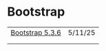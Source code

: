 # Bootstrap

|                                                                                           |         |
| ----------------------------------------------------------------------------------------- | ------- |
| [Bootstrap 5.3.6](https://blog.getbootstrap.com/2025/05/05/bootstrap-5-3-6/?ref=dailydev) | 5/11/25 |
|                                                                                           |         |
|                                                                                           |         |
